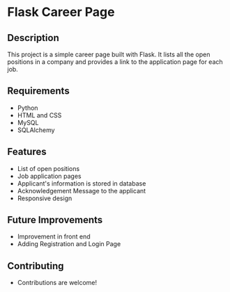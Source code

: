 # Flask Career Page

## Description
This project is a simple career page built with Flask. It lists all the open positions in a company and provides a link to the application page for each job.

## Requirements
- Python
- HTML and CSS
- MySQL
- SQLAlchemy

## Features
- List of open positions
- Job application pages
- Applicant's information is stored in database
- Acknowledgement Message to the applicant
- Responsive design

## Future Improvements
- Improvement in front end
- Adding Registration and Login Page

## Contributing
- Contributions are welcome!

